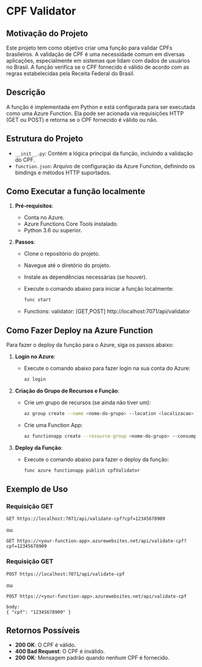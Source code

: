 # CPF Validator

## Motivação do Projeto

Este projeto tem como objetivo criar uma função para validar CPFs brasileiros. A validação de CPF é uma necessidade comum em diversas aplicações, especialmente em sistemas que lidam com dados de usuários no Brasil. A função verifica se o CPF fornecido é válido de acordo com as regras estabelecidas pela Receita Federal do Brasil.

## Descrição

A função é implementada em Python e está configurada para ser executada como uma Azure Function. Ela pode ser acionada via requisições HTTP (GET ou POST) e retorna se o CPF fornecido é válido ou não.

## Estrutura do Projeto

- `__init__.py`: Contém a lógica principal da função, incluindo a validação do CPF.
- `function.json`: Arquivo de configuração da Azure Function, definindo os bindings e métodos HTTP suportados.

## Como Executar a função localmente

1. **Pré-requisitos**:
   - Conta no Azure.
   - Azure Functions Core Tools instalado.
   - Python 3.6 ou superior.

2. **Passos**:
   - Clone o repositório do projeto.
   - Navegue até o diretório do projeto.
   - Instale as dependências necessárias (se houver).
   - Execute o comando abaixo para iniciar a função localmente:

     ```sh
     func start
     ```

   - Functions:
        validator: [GET,POST] http://localhost:7071/api/validator

## Como Fazer Deploy na Azure Function

Para fazer o deploy da função para o Azure, siga os passos abaixo:

1. **Login no Azure**:
   - Execute o comando abaixo para fazer login na sua conta do Azure:

     ```sh
     az login
     ```

2. **Criação do Grupo de Recursos e Função**:
   - Crie um grupo de recursos (se ainda não tiver um):

     ```sh
     az group create --name <nome-do-grupo> --location <localizacao>
     ```

   - Crie uma Function App:

     ```sh
     az functionapp create --resource-group <nome-do-grupo> --consumption-plan-location <localizacao> --runtime python --runtime-version 3.8 --functions-version 3 --name cpfValidator --storage-account <nome-da-conta-de-armazenamento>
     ```

3. **Deploy da Função**:
   - Execute o comando abaixo para fazer o deploy da função:

     ```sh
     func azure functionapp publish cpfValidator
     ```

## Exemplo de Uso

### Requisição GET
```
GET https://localhost:7071/api/validate-cpf?cpf=12345678909
```
ou
```
GET https://<your-function-app>.azurewebsites.net/api/validate-cpf?cpf=12345678909
```

### Requisição GET
```
POST https://localhost:7071/api/validate-cpf
```
ou
```
POST https://<your-function-app>.azurewebsites.net/api/validate-cpf
```
```
body:
{ "cpf": "12345678909" }
```

## Retornos Possíveis

- **200 OK**: O CPF é válido.
- **400 Bad Request**: O CPF é inválido.
- **200 OK**: Mensagem padrão quando nenhum CPF é fornecido.
